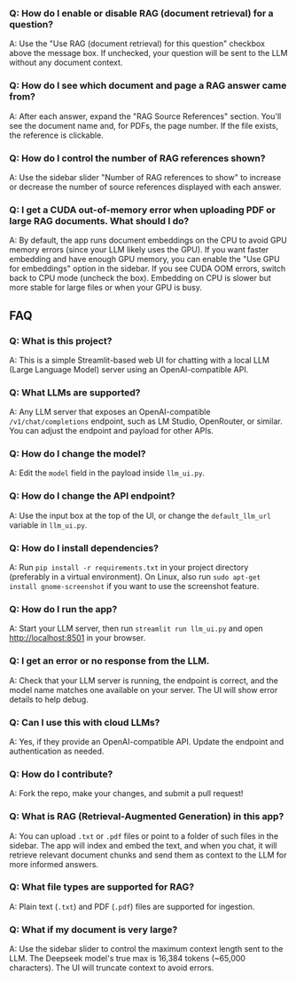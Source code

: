 ### Q: How do I enable or disable RAG (document retrieval) for a question?
A: Use the "Use RAG (document retrieval) for this question" checkbox above the message box. If unchecked, your question will be sent to the LLM without any document context.

### Q: How do I see which document and page a RAG answer came from?
A: After each answer, expand the "RAG Source References" section. You'll see the document name and, for PDFs, the page number. If the file exists, the reference is clickable.

### Q: How do I control the number of RAG references shown?
A: Use the sidebar slider "Number of RAG references to show" to increase or decrease the number of source references displayed with each answer.
### Q: I get a CUDA out-of-memory error when uploading PDF or large RAG documents. What should I do?
A: By default, the app runs document embeddings on the CPU to avoid GPU memory errors (since your LLM likely uses the GPU). If you want faster embedding and have enough GPU memory, you can enable the "Use GPU for embeddings" option in the sidebar. If you see CUDA OOM errors, switch back to CPU mode (uncheck the box). Embedding on CPU is slower but more stable for large files or when your GPU is busy.
## FAQ

### Q: What is this project?
A: This is a simple Streamlit-based web UI for chatting with a local LLM (Large Language Model) server using an OpenAI-compatible API.

### Q: What LLMs are supported?
A: Any LLM server that exposes an OpenAI-compatible `/v1/chat/completions` endpoint, such as LM Studio, OpenRouter, or similar. You can adjust the endpoint and payload for other APIs.

### Q: How do I change the model?
A: Edit the `model` field in the payload inside `llm_ui.py`.

### Q: How do I change the API endpoint?
A: Use the input box at the top of the UI, or change the `default_llm_url` variable in `llm_ui.py`.


### Q: How do I install dependencies?
A: Run `pip install -r requirements.txt` in your project directory (preferably in a virtual environment). On Linux, also run `sudo apt-get install gnome-screenshot` if you want to use the screenshot feature.

### Q: How do I run the app?
A: Start your LLM server, then run `streamlit run llm_ui.py` and open [http://localhost:8501](http://localhost:8501) in your browser.

### Q: I get an error or no response from the LLM.
A: Check that your LLM server is running, the endpoint is correct, and the model name matches one available on your server. The UI will show error details to help debug.

### Q: Can I use this with cloud LLMs?
A: Yes, if they provide an OpenAI-compatible API. Update the endpoint and authentication as needed.

### Q: How do I contribute?
A: Fork the repo, make your changes, and submit a pull request!

### Q: What is RAG (Retrieval-Augmented Generation) in this app?
A: You can upload `.txt` or `.pdf` files or point to a folder of such files in the sidebar. The app will index and embed the text, and when you chat, it will retrieve relevant document chunks and send them as context to the LLM for more informed answers.

### Q: What file types are supported for RAG?
A: Plain text (`.txt`) and PDF (`.pdf`) files are supported for ingestion.

### Q: What if my document is very large?
A: Use the sidebar slider to control the maximum context length sent to the LLM. The Deepseek model's true max is 16,384 tokens (~65,000 characters). The UI will truncate context to avoid errors.
